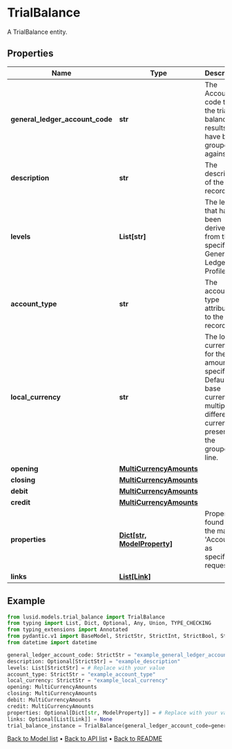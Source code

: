# TrialBalance

A TrialBalance entity.
## Properties
Name | Type | Description | Notes
------------ | ------------- | ------------- | -------------
**general_ledger_account_code** | **str** | The Account code that the trial balance results have been grouped against. | 
**description** | **str** | The description of the record. | [optional] 
**levels** | **List[str]** | The levels that have been derived from the specified General Ledger Profile. | 
**account_type** | **str** | The account type attributed to the record. | 
**local_currency** | **str** | The local currency for the amounts specified. Defaults to base currency if multiple different currencies present in the grouped line. | 
**opening** | [**MultiCurrencyAmounts**](MultiCurrencyAmounts.md) |  | 
**closing** | [**MultiCurrencyAmounts**](MultiCurrencyAmounts.md) |  | 
**debit** | [**MultiCurrencyAmounts**](MultiCurrencyAmounts.md) |  | 
**credit** | [**MultiCurrencyAmounts**](MultiCurrencyAmounts.md) |  | 
**properties** | [**Dict[str, ModelProperty]**](ModelProperty.md) | Properties found on the mapped &#39;Account&#39;, as specified in request. | [optional] 
**links** | [**List[Link]**](Link.md) |  | [optional] 
## Example

```python
from lusid.models.trial_balance import TrialBalance
from typing import List, Dict, Optional, Any, Union, TYPE_CHECKING
from typing_extensions import Annotated
from pydantic.v1 import BaseModel, StrictStr, StrictInt, StrictBool, StrictFloat, StrictBytes, Field, validator, ValidationError, conlist, constr
from datetime import datetime

general_ledger_account_code: StrictStr = "example_general_ledger_account_code"
description: Optional[StrictStr] = "example_description"
levels: List[StrictStr] = # Replace with your value
account_type: StrictStr = "example_account_type"
local_currency: StrictStr = "example_local_currency"
opening: MultiCurrencyAmounts
closing: MultiCurrencyAmounts
debit: MultiCurrencyAmounts
credit: MultiCurrencyAmounts
properties: Optional[Dict[str, ModelProperty]] = # Replace with your value
links: Optional[List[Link]] = None
trial_balance_instance = TrialBalance(general_ledger_account_code=general_ledger_account_code, description=description, levels=levels, account_type=account_type, local_currency=local_currency, opening=opening, closing=closing, debit=debit, credit=credit, properties=properties, links=links)

```

[Back to Model list](../README.md#documentation-for-models) &#8226; [Back to API list](../README.md#documentation-for-api-endpoints) &#8226; [Back to README](../README.md)

